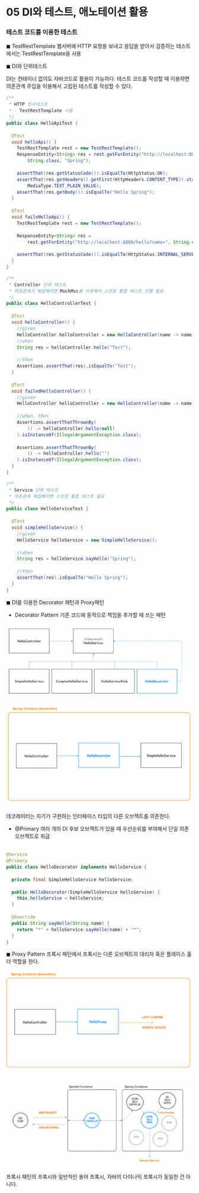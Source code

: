 # 05 DI와 테스트, 애노테이션 활용

### 테스트 코드를 이용한 테스트

◼︎ TestRestTemplate
웹서버에 HTTP 요청을 보내고 응답을 받아서 검증하는 테스트에서는 TestRestTemplate을 사용

◼︎ DI와 단위테스트

DI는 컨테이너 없이도 자바코드로 활용이 가능하다. 테스트 코드를 작성할 때 이용하면 의존관계 주입을 이용해서 고립된 테스트를 작성할 수 있다.

```java
/**
 * HTTP 인수테스트
 * - TestRestTemplate 사용
 */
public class HelloApiTest {

  @Test
  void helloApi() {
    TestRestTemplate rest = new TestRestTemplate();
    ResponseEntity<String> res = rest.getForEntity("http://localhost:8080/hello?name={name}",
        String.class, "Spring");

    assertThat(res.getStatusCode()).isEqualTo(HttpStatus.OK);
    assertThat(res.getHeaders().getFirst(HttpHeaders.CONTENT_TYPE)).startsWith(
        MediaType.TEXT_PLAIN_VALUE);
    assertThat(res.getBody()).isEqualTo("Hello Spring");
  }

  @Test
  void failsHelloApi() {
    TestRestTemplate rest = new TestRestTemplate();

    ResponseEntity<String> res =
        rest.getForEntity("http://localhost:8080/hello?name=", String.class);

    assertThat(res.getStatusCode()).isEqualTo(HttpStatus.INTERNAL_SERVER_ERROR);
  }
}
```

```java
/**
 * Controller 단위 테스트
 * 의존관계가 복잡해지면 MockMvc를 사용해서 스프링 통합 테스트 진행 필요
 */
public class HelloControllerTest {

  @Test
  void helloController() {
    //given
    HelloController helloController = new HelloController(name -> name);
    //when
    String res = helloController.hello("Test");

    //then
    Assertions.assertThat(res).isEqualTo("Test");
  }

  @Test
  void failedHelloController() {
    //given
    HelloController helloController = new HelloController(name -> name);

    //when, then
    Assertions.assertThatThrownBy(
        () -> helloController.hello(null)
    ).isInstanceOf(IllegalArgumentException.class);

    Assertions.assertThatThrownBy(
        () -> helloController.hello("")
    ).isInstanceOf(IllegalArgumentException.class);
  }
}
```

```java
/**
 * Service 단위 테스트
 * 의존관계 복잡해지면 스프링 통합 테스트 필요
 */
public class HelloServiceTest {

  @Test
  void simpleHelloService() {
    //given
    HelloService helloService = new SimpleHelloService();

    //when
    String res = helloService.sayHello("Spring");

    //then
    assertThat(res).isEqualTo("Hello Spring");
  }
}
```

◼︎ DI를 이용한 Decorator 패턴과 Proxy패턴

- Decorator Pattern
  기존 코드에 동적으로 책임을 추가할 때 쓰는 패턴

![Decorator1.png](Decorator1.png)

![Decorator2.png](Decorator2.png)

데코레이터는 자기가 구현하는 인터페이스 타입의 다른 오브젝트를 의존한다.

- @Primary
  여러 개의 DI 후보 오브젝트가 있을 때 우선순위를 부여해서 단일 의존 오브젝트로 취급

```java

@Service
@Primary
public class HelloDecorator implements HelloService {

  private final SimpleHelloService helloService;

  public HelloDecorator(SimpleHelloService helloService) {
    this.helloService = helloService;
  }

  @Override
  public String sayHello(String name) {
    return "*" + helloService.sayHello(name) + "*";
  }
}
```

◼︎ Proxy Pattern
프록시 패턴에서 프록시는 다른 오브젝트의 대리자 혹은 플레이스 홀더 역할을 한다.

![Proxy1.png](Proxy1.png)

![Proxy2.png](Proxy2.png)

프록시 패턴의 프록시와 일반적인 용어 프록시, 자바의 다이나믹 프록시가 동일한 건 아니다.

